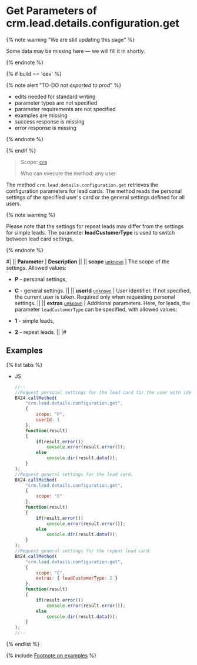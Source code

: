 # Get Parameters of crm.lead.details.configuration.get

{% note warning "We are still updating this page" %}

Some data may be missing here — we will fill it in shortly.

{% endnote %}

{% if build == 'dev' %}

{% note alert "TO-DO _not exported to prod_" %}

- edits needed for standard writing
- parameter types are not specified
- parameter requirements are not specified
- examples are missing
- success response is missing
- error response is missing

{% endnote %}

{% endif %}

> Scope: [`crm`](../../../scopes/permissions.md)
>
> Who can execute the method: any user

The method `crm.lead.details.configuration.get` retrieves the configuration parameters for lead cards. The method reads the personal settings of the specified user's card or the general settings defined for all users.

{% note warning %}

Please note that the settings for repeat leads may differ from the settings for simple leads. The parameter **leadCustomerType** is used to switch between lead card settings.

{% endnote %}

#|
|| **Parameter** | **Description** ||
|| **scope**
[`unknown`](../../../data-types.md) | The scope of the settings. Allowed values:

- **P** - personal settings,
- **C** - general settings. 
  ||
|| **userId**
[`unknown`](../../../data-types.md) | User identifier. If not specified, the current user is taken. Required only when requesting personal settings. ||
|| **extras**
[`unknown`](../../../data-types.md) | Additional parameters. Here, for leads, the parameter `leadCustomerType` can be specified, with allowed values:

- **1** - simple leads,
- **2** - repeat leads.
  ||
|#

## Examples

{% list tabs %}

- JS

    ```js
    //-- 
    //Request personal settings for the lead card for the user with identifier 1.
    BX24.callMethod(
        "crm.lead.details.configuration.get",
        {
            scope: "P",
            userId: 1
        },
        function(result)
        {
            if(result.error())
                console.error(result.error());
            else
                console.dir(result.data());
        }
    );
    //Request general settings for the lead card.
    BX24.callMethod(
        "crm.lead.details.configuration.get",
        {
            scope: "C"
        },
        function(result)
        {
            if(result.error())
                console.error(result.error());
            else
                console.dir(result.data());
        }
    );
    //Request general settings for the repeat lead card.
    BX24.callMethod(
        "crm.lead.details.configuration.get",
        {
            scope: "C",
            extras: { leadCustomerType: 2 }
        },
        function(result)
        {
            if(result.error())
                console.error(result.error());
            else
                console.dir(result.data());
        }
    );
    //-- 
    ```

{% endlist %}

{% include [Footnote on examples](../../../../_includes/examples.md) %}